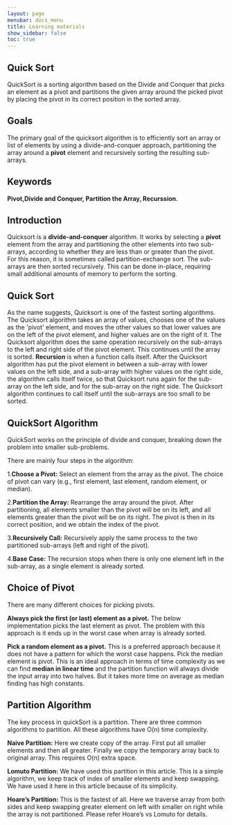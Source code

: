 ```yaml
---
layout: page
menubar: docs_menu
title: Learning materials
show_sidebar: false
toc: true
---
```

## Quick Sort
QuickSort is a sorting algorithm based on the Divide and Conquer that picks an element as a pivot and partitions the given array around the picked pivot by placing the pivot in its correct position in the sorted array.
## Goals
The primary goal of the quicksort algorithm is to efficiently sort an array or list of elements by using a divide-and-conquer approach, partitioning the array around a <b>pivot</b> element and recursively sorting the resulting sub-arrays.
## Keywords
<b>Pivot,Divide and Conquer, Partition the Array, Recurssion.</b>
## Introduction
Quicksort is a <b>divide-and-conquer</b> algorithm. It works by selecting a <b>pivot</b> element from the array and partitioning the other elements into two sub-arrays, according to whether they are less than or greater than the pivot. For this reason, it is sometimes called partition-exchange sort. The sub-arrays are then sorted recursively. This can be done in-place, requiring small additional amounts of memory to perform the sorting.
## Quick Sort
As the name suggests, Quicksort is one of the fastest sorting algorithms.
The Quicksort algorithm takes an array of values, chooses one of the values as the 'pivot' element, and moves the other values so that lower values are on the left of the pivot element, and higher values are on the right of it.
The Quicksort algorithm does the same operation recursively on the sub-arrays to the left and right side of the pivot element. This continues until the array is sorted.
<b>Recursion</b> is when a function calls itself.
After the Quicksort algorithm has put the pivot element in between a sub-array with lower values on the left side, and a sub-array with higher values on the right side, the algorithm calls itself twice, so that Quicksort runs again for the sub-array on the left side, and for the sub-array on the right side. The Quicksort algorithm continues to call itself until the sub-arrays are too small to be sorted.
## QuickSort Algorithm
QuickSort works on the principle of divide and conquer, breaking down the problem into smaller sub-problems.

There are mainly four steps in the algorithm:

<p>1.<b>Choose a Pivot:</b> Select an element from the array as the pivot. The choice of pivot can vary (e.g., first element, last element, random element, or median).</p>
<p>2.<b>Partition the Array:</b> Rearrange the array around the pivot. After partitioning, all elements smaller than the pivot will be on its left, and all elements greater than the pivot will be on its right. The pivot is then in its correct position, and we obtain the index of the pivot.</p>
<p>3.<b>Recursively Call:</b> Recursively apply the same process to the two partitioned sub-arrays (left and right of the pivot).</p>
<p>4.<b>Base Case:</b> The recursion stops when there is only one element left in the sub-array, as a single element is already sorted.</p>

## Choice of Pivot
There are many different choices for picking pivots.

<p><b>Always pick the first (or last) element as a pivot.</b> The below implementation picks the last element as pivot. The problem with this approach is it ends up in the worst case when array is already sorted.</p>
<b>Pick a random element as a pivot.</b> This is a preferred approach because it does not have a pattern for which the worst case happens.
Pick the median element is pivot. This is an ideal approach in terms of time complexity as we can find <b>median in linear time</b> and the partition function will always divide the input array into two halves. But it takes more time on average as median finding has high constants.

## Partition Algorithm
The key process in quickSort is a partition. There are three common algorithms to partition. All these algorithms have O(n) time complexity.

<p><b>Naive Partition:</b> Here we create copy of the array. First put all smaller elements and then all greater. Finally we copy the temporary array back to original array. This requires O(n) extra space.</p>
<p><b>Lomuto Partition:</b> We have used this partition in this article. This is a simple algorithm, we keep track of index of smaller elements and keep swapping. We have used it here in this article because of its simplicity.</p>
<p><b>Hoare’s Partition:</b> This is the fastest of all. Here we traverse array from both sides and keep swapping greater element on left with smaller on right while the array is not partitioned. Please refer Hoare’s vs Lomuto for details.</p>
